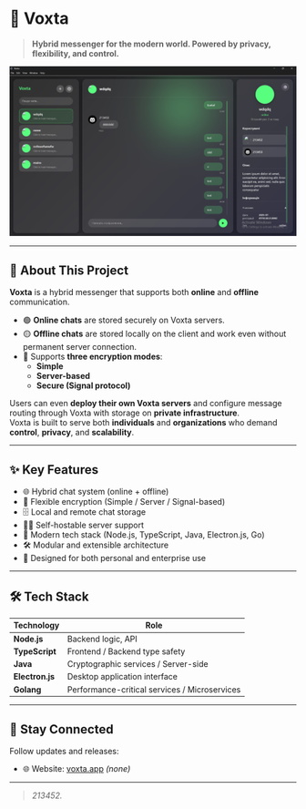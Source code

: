 # 🚀 Voxta

> **Hybrid messenger for the modern world. Powered by privacy, flexibility, and control.**

![Voxta Banner](image.png)

---

## 🧩 About This Project

**Voxta** is a hybrid messenger that supports both **online** and **offline** communication.

- 🟢 **Online chats** are stored securely on Voxta servers.
- 🟡 **Offline chats** are stored locally on the client and work even without permanent server connection.
- 🔐 Supports **three encryption modes**:  
  - **Simple**  
  - **Server-based**  
  - **Secure (Signal protocol)**

Users can even **deploy their own Voxta servers** and configure message routing through Voxta with storage on **private infrastructure**.  
Voxta is built to serve both **individuals** and **organizations** who demand **control**, **privacy**, and **scalability**.

---

## ✨ Key Features

- 🌐 Hybrid chat system (online + offline)
- 🔐 Flexible encryption (Simple / Server / Signal-based)
- 🗄️ Local and remote chat storage
- 🧑‍💻 Self-hostable server support
- 🚀 Modern tech stack (Node.js, TypeScript, Java, Electron.js, Go)
- 🛠️ Modular and extensible architecture
- 👥 Designed for both personal and enterprise use

---

## 🛠️ Tech Stack

| Technology   | Role                         |
|--------------|------------------------------|
| **Node.js**  | Backend logic, API           |
| **TypeScript** | Frontend / Backend type safety |
| **Java**     | Cryptographic services / Server-side |
| **Electron.js** | Desktop application interface |
| **Golang**   | Performance-critical services / Microservices |

---

## 📣 Stay Connected

Follow updates and releases:

- 🌐 Website: [voxta.app](https://voxta.app) *(none)*

---

> _213452._
